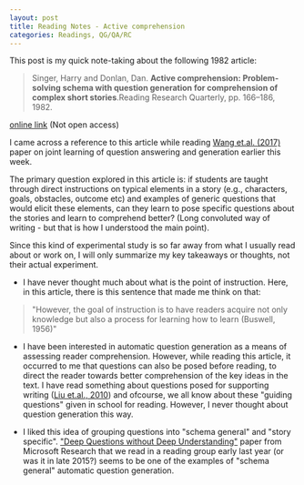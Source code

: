 ```yaml
---
layout: post
title: Reading Notes - Active comprehension
categories: Readings, QG/QA/RC
---
```

This post is my quick note-taking about the following 1982 article:
> Singer,  Harry  and  Donlan,  Dan. **Active  comprehension: Problem-solving  schema  with  question  generation  for comprehension of complex short stories**.Reading Research Quarterly, pp. 166–186, 1982.

[online link](https://www.jstor.org/stable/747482) (Not open access)

I came across a reference to this article while reading [Wang et.al. (2017)](https://nishkalavallabhi.github.io/QAGReadings2/) paper on joint learning of question answering and generation earlier this week.

The primary question explored in this article is: if students are taught through direct instructions on typical elements in a story (e.g., characters, goals, obstacles, outcome etc) and examples of generic questions that would elicit these elements, can they learn to pose specific questions about the stories and learn to comprehend better? 
(Long convoluted way of writing - but that is how I understood the main point).

Since this kind of experimental study is so far away from what I usually read about or work on, I will only summarize my key takeaways or thoughts, not their actual experiment.

* I have never thought much about what is the point of instruction. Here, in this article, there is this sentence that made me think on that:
> "However, the goal of instruction is to have readers acquire not only knowledge but also a process for learning how to learn (Buswell, 1956)"

* I have been interested in automatic question generation as a means of assessing reader comprehension. However, while reading this article, it occurred to me that questions can also be posed before reading, to direct the reader towards better comprehension of the key ideas in the text. I have read something about questions posed for supporting writing ([Liu et.al., 2010](http://dl.acm.org/citation.cfm?id=2155347)) and ofcourse, we all know about these "guiding questions" given in school for reading. However, I never thought about question generation this way. 

* I liked this idea of grouping questions into "schema general" and "story specific". ["Deep Questions without Deep Understanding"](http://www.aclweb.org/anthology/P15-1086) paper from Microsoft Research that we read in a reading group early last year (or was it in late 2015?) seems to be one of the examples of "schema general" automatic question generation. 

